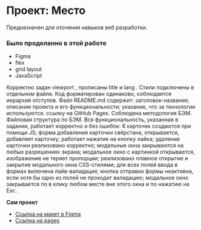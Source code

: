 # Проект: Место

Предназначен для оточения навыков веб разработки.

### Было проделанно в этой работе

* Figma
* flex
* grid layout
* JavaScript

Корректно задан viewport , прописаны title и lang .
Стили подключены в отдельном файле.
Код форматирован одинаково, соблюдается иерархия отступов.
Файл README.md содержит:
заголовок-название;
описание проекта и его функциональности;
указание, что за технологии используются.
ссылку на GitHub Pages.
Соблюдена методология БЭМ.
Файловая структура по БЭМ.
Вся функциональность, указанная в задании, работает корректно и без ошибок:
6 карточек создаются при помощи JS;
форма добавления карточки свёрстана, открывается, добавляет карточку;
работает нажатие на кнопку лайка;
удаление карточки реализовано корректно;
модальные окна закрываются на любых разрешениях экрана;
модальное окно с картинкой открывается, изображение не теряет пропорции;
реализовано плавное открытие и закрытие модального окна CSS-стилями;
для всех полей ввода в формах включена лайв-валидация;
кнопка отправки формы неактивна, если хотя бы одно из полей не проходит валидацию;
модальное окно закрывается по в клику любом месте вне этого окна и по нажатию на Esc .

**Сам проект**

* [Ссылка на макет в Figma](https://www.figma.com/file/2cn9N9jSkmxD84oJik7xL7/JavaScript.-Sprint-4?node-id=0%3A1)
* [Ссылка на pages](https://rinn145.github.io/mesto/)


